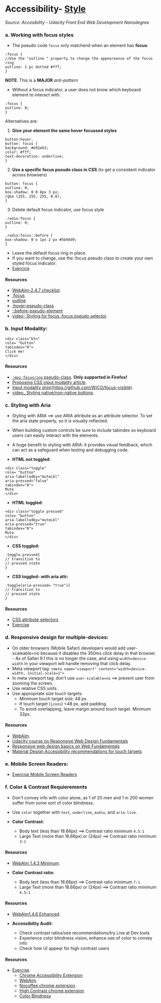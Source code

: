 # Accessibility- [Style](#6-style)
_Source: Accesibility - Udacity Front End Web Development Nanodegree_

### a. Working with focus styles
- The pseudo code `focus` only matchend when an element has __focus__:
```
:focus {
//Use the "outline " property to change the appeareance of the focus ring
outline: 1 pc dotted #fff; 
}
```
__NOTE__: This is a __MAJOR__ _anti-pattern_
- Without a focus indicator, a user does not know which keyboard element to interact with.

```
:focus {
outline: 0; 
}
```
Alternatives are:
1) __Give your element the same hover focussed styles__
```
button:hover,
button: focus {
background: #e91e63;
color: #fff;
text-decoration: underline;
}
```
2) __Use a specific focus pseudo class in CSS__ 
(to get a consistent indicator across browsers)
```
button: focus {
outline: 0;
box-shadow: 0 0 8px 3 px;
rgba (255, 255, 255, 0.8);
}
```
3) Delete default focus indicator, use focus style
```
.radio:focus {
outline: 0;
}

.radio:focus::before {
box-shadow: 0 o 1px 2 px #5b9dd9;
}
```
- Leave the default focus ring in place.
- If you want to change, use the :focus pseudo class to create your own styled focus indicator.
- [Exercice](https://github.com/udacity/ud891)

#### Resources 
- [WebAim-2.4.7 checklist](https://webaim.org/standards/wcag/checklist#sc2.4.7).
- [:focus](https://developer.mozilla.org/en-US/docs/Web/CSS/:focus)
- [outline](https://developer.mozilla.org/en-US/docs/Web/CSS/outline)
- [:hover-pseudo-class](https://developer.mozilla.org/en-US/docs/Web/CSS/:hover)
- [::before-pseudo-element](https://developer.mozilla.org/en-US/docs/Web/CSS/::before)
- [video- Styling for focus :focus pseudo selector](https://youtu.be/ZooEnrj8aMc).

### b. Input Modality:
```
<div class="btn"
role= "button"
tabindex="0">
Click me!
</div>
```
#### Resources 
- [`:moz-focusring` pseudo-class](https://developer.mozilla.org/en-US/docs/Web/CSS/:-moz-focusring). __Only supported in Firefox!__
- [Proposing CSS input modality article](http://radar.oreilly.com/2015/08/proposing-css-input-modailty.html).
- [Input modality shim](https://github.com/alice/modality)(https://github.com/WICG/focus-visible).
- [video_ Styling native/non-native buttons](https://youtu.be/bfPGicTGBTI).

### c. Styling with Aria
- Styling with ARIA ==> use ARIA attribute as an attribute selector. To set the aria state properly, so it is visually reflected.
- When building custom controls be sure to include tabindex so keyboard users can easily interact with the elements.
- A huge benefit to styling with ARIA: it provides visual feedback, which can act as a safeguard when testing and debugging code.

 - __HTML not toggled:__
```
<div class="toggle"
role= "button"
aria-labelledby="muteLbl"
aria-pressed="false"
tabindex="0">
Mute
</div>
```
 - __HTML toggled:__
```
<div class="toggle pressed"
role= "button"
aria-labelledby="muteLbl"
aria-pressed="true"
tabindex="0">
Mute
</div>
```
 - __CSS toggled:__
 ```
.toggle.pressed{
// transition to
// pressed state
}
 ```
  - __CSS toggled- with aria attr:__
 ```
.toggle[aria-pressed= "true"]{
// transition to
// pressed state
}
 ```
 #### Resources 
- [CSS attribute selectors](https://developer.mozilla.org/en-US/docs/Web/CSS/Attribute_selectors) 
- [Exercise](https://github.com/udacity/ud891)

### d. Responsive design for multiple-devices:
- On older browsers (Mobile Safari) developers would add user-scaleable=no because it disables the 350ms click delay in that browser.  - As of Safari 9.1 this is no longer the case, and using `width=device-width` in your viewport will handle removing that click delay.
- Meta viewport tag: `<meta name="viewport" content="width=device-width, initial-scale=1">`
- In meta viewport tag: don't use `user-scalable=no` ==> prevent user from zooming the screen.
- Use relative CSS units.
- Use appropriate size touch targets:
    - Minimum touch target size: 48 px.
    - If touch target (`icons`) <48 px, add padding.
    - To avoid overlapping, leave margin around touch target. Minimum 32px.

#### Resources 
  - [WebAim](https://webaim.org/standards/wcag/checklist#sc1.4.4).
  - [Udacity course on Responsive Web Design Fundamentals](https://eu.udacity.com/course/responsive-web-design-fundamentals--ud893)
  - [Responsive web design basics on Web Fundamentals](https://developers.google.com/web/fundamentals/design-and-ux/responsive/#set-the-viewport)
  - [Material Design Accessibility recommendations for touch targets](https://material.io/guidelines/usability/accessibility.html#accessibility-layout)
 
### e. Mobile Screen Readers: 
- [Exercise Mobile Screen Readers](http://udacity.github.io/ud891/lesson6-styling/04-mobile-screenreader/index.html)

### f. Color & Contrast Requierements
-  Don't convey info with color alone, as 1 of 20 men and 1 in 200 women suffer from some sort of color blindness.
- Use `color` together with `text`, `underline`, `audio`, and `aria-live`.

- __Color Contrast:__ 
   - Body text (less than 18.66px) ==> Contrast ratio minimum `4.5:1`
   - Large Text (more than 18.66px) or (24px) ==> Contrast ratio minimum `3:1`  
#### Resources 
   - [WebAim 1.4.3 Minimum](https://webaim.org/standards/wcag/checklist#sc1.4.3).

 - __Color Contrast ratio:__ 
   - Body text (less than 18.66px) ==> Contrast ratio minimum `7:1`
   - Large Text (more than 18.66px) or (24px) ==> Contrast ratio minimum `4.5:1`  
 #### Resources 
   - [WebAim1.4.6 Enhanced](https://webaim.org/standards/wcag/checklist#sc1.4.6).

 - __Accessibility Audit:__ 
   - Check contrast ratios/see recommendations/try Live at Dev tools 
   - Experience color blindness vision, enhance use of color to convey info 
   - Check how UI appear for high contrast users 
#### Resources 
  - [Exercise](https://github.com/udacity/ud891)
    - [Chrome Accessibility Extension](https://chrome.google.com/webstore/detail/accessibility-developer-t/fpkknkljclfencbdbgkenhalefipecmb?hl=en)   
    - [WebAim](https://webaim.org/standards/wcag/checklist#sc1.4.1).
    - [Nocoffee chrome extension](https://chrome.google.com/webstore/detail/nocoffee/jjeeggmbnhckmgdhmgdckeigabjfbddl?hl=en-US). 
    - [High Contrast chrome extension](https://chrome.google.com/webstore/detail/high-contrast/djcfdncoelnlbldjfhinnjlhdjlikmph?hl=en)
    - [Color Blindness](http://www.colourblindawareness.org/colour-blindness/)
